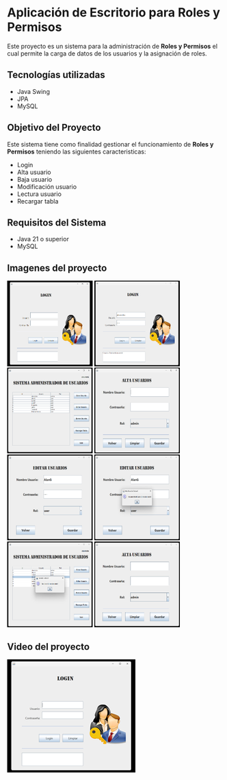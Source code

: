 # Aplicación de Escritorio para **Roles y Permisos**

Este proyecto es un sistema para la administración de **Roles y Permisos** el cual permite la carga de datos de los usuarios y la asignación de roles.  

## Tecnologías utilizadas
- Java Swing
- JPA
- MySQL

## Objetivo del Proyecto

Este sistema tiene como finalidad gestionar el funcionamiento de **Roles y Permisos** teniendo las siguientes caracteristicas:

- Login
- Alta usuario
- Baja usuario
- Modificación usuario
- Lectura usuario
- Recargar tabla

## Requisitos del Sistema
- Java 21 o superior
- MySQL

## Imagenes del proyecto

<img src="https://github.com/elavincho/SistemaRolesPermisos/blob/master/img/Captura_de_pantalla_1.png" width="200" height="200" alt="img"/>                      <img src="https://github.com/elavincho/SistemaRolesPermisos/blob/master/img/Captura_de_pantalla_2.png" width="200" height="200" alt="img"/>                          <img src="https://github.com/elavincho/SistemaRolesPermisos/blob/master/img/Captura_de_pantalla_3.png" width="200" height="200" alt="img"/>                          <img src="https://github.com/elavincho/SistemaRolesPermisos/blob/master/img/Captura_de_pantalla_4.png" width="200" height="200" alt="img"/>                          <img src="https://github.com/elavincho/SistemaRolesPermisos/blob/master/img/Captura_de_pantalla_5.png" width="200" height="200" alt="img"/>
                          <img src="https://github.com/elavincho/SistemaRolesPermisos/blob/master/img/Captura_de_pantalla_6.png" width="200" height="200" alt="img"/>                          <img src="https://github.com/elavincho/SistemaRolesPermisos/blob/master/img/Captura_de_pantalla_7.png" width="200" height="200" alt="img"/>                          <img src="https://github.com/elavincho/SistemaRolesPermisos/blob/master/img/Captura_de_pantalla_8.png" width="200" height="200" alt="img"/>


## Video del proyecto

[![Video tutorial](https://github.com/elavincho/SistemaRolesPermisos/blob/master/img/img_video.png)](https://youtu.be/F2rYF-8Q4-4)
